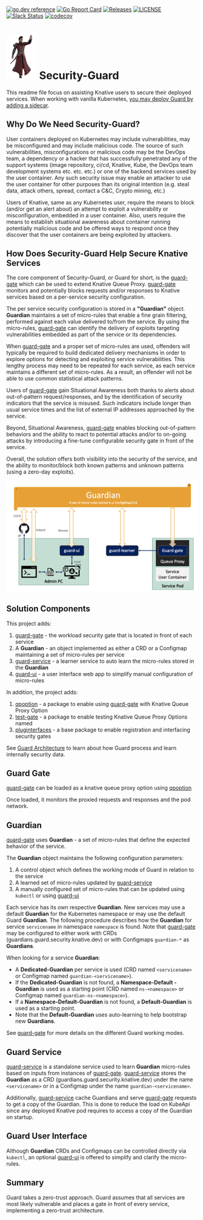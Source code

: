 [![go.dev reference](https://img.shields.io/badge/go.dev-reference-007d9c?logo=go&logoColor=white)](https://pkg.go.dev/knative.dev/security-guard)
[![Go Report Card](https://goreportcard.com/badge/knative.dev/security-guard)](https://goreportcard.com/report/knative.dev/security-guard)
[![Releases](https://img.shields.io/github/release-pre/knative-sandbox/security-guard.svg)](https://github.com/knative-sandbox/seurity-guard/releases)
[![LICENSE](https://img.shields.io/github/license/knative-sandbox/security-guard.svg)](https://github.com/knative-sandbox/seurity-guard/blob/main/LICENSE)
[![Slack Status](https://img.shields.io/badge/slack-join_chat-white.svg?logo=slack&style=social)](https://knative.slack.com)
[![codecov](https://codecov.io/gh/knative-sandbox/security-guard/branch/main/graph/badge.svg)](https://codecov.io/gh/knative-sandbox/security-guard)

<h1><img src="img/guard.png" width="80"/> Security-Guard</h1>

This readme file focus on assisting Knative users to secure their deployed services. When working with vanilla Kubernetes, [you may deploy Guard by adding a sidecar](KUBERNETES.md).  

## Why Do We Need Security-Guard?

User containers deployed on Kubernetes may include vulnerabilities, may be misconfigured and may include malicious code. The source of such vulnerabilities, misconfigurations or malicious code may be the DevOps team, a dependency or a hacker that has successfully penetrated any of the support systems (image repository, ci/cd, Knative, Kube, the DevOps team development systems etc. etc. etc.) or one of the backend services used by the user container. Any such security issue may enable an attacker to use the user container for other purposes than its original intention (e.g. steal data, attack others, spread, contact a C&C, Crypto mining, etc.)

Users of Knative, same as any Kubernetes user, require the means to block (and/or get an alert about) an attempt to exploit a vulnerability or misconfiguration, embedded in a user container. Also, users require the means to establish situational awareness about container running potentially malicious code and be offered ways to respond once they discover that the user containers are being exploited by attackers.

## How Does Security-Guard Help Secure Knative Services

The core component of Security-Guard, or Guard for short, is the [guard-gate](pkg/guard-gate) which can be used to extend Knative Queue Proxy. [guard-gate](pkg/guard-gate) monitors and potentially blocks requests and/or responses to Knative services based on a per-service security configuration.

The per service security configuration is stored in a **"Guardian"** object. **Guardian** maintains a set of micro-rules that enable a fine grain filtering, performed against each value delivered to/from the service.
By using the micro-rules, [guard-gate](pkg/guard-gate) can identify the delivery of exploits targeting vulnerabilities embedded as part of the service or its dependencies.

When [guard-gate](pkg/guard-gate) and a proper set of micro-rules are used, offenders will typically be required to build dedicated delivery mechanisms in order to explore options for detecting and exploiting service vulnerabilities. This lengthy process may need to be repeated for each service, as each service maintains a different set of micro-rules. As a result, an offender will not be able to use common statistical attack patterns.  

Users of [guard-gate](pkg/guard-gate) gain Situational Awareness both thanks to alerts about out-of-pattern request/responses, and by the identification of security indicators that the service is misused. Such indicators include longer than usual  service times and the list of external IP addresses approached by the service.

Beyond, Situational Awareness, [guard-gate](pkg/guard-gate) enables blocking out-of-pattern behaviors and the ability to react to potential attacks and/or to on-going attacks by introducing a fine-tune configurable security gate in front of the service.

Overall, the solution offers both visibility into the security of the service, and the ability to monitor/block both known patterns and unknown patterns (using a zero-day exploits).

<p align="center">
    <img src="img/GuardInKnative.png" width="700"  />
</p>

## Solution Components

This project adds:

1. [guard-gate](pkg/guard-gate) - the workload security gate that is located in front of each service
1. A **Guardian**  - an object implemented as either a CRD or a Configmap maintaining a set of micro-rules per service
1. [guard-service](cmd/guard-service) - a learner service to auto learn the micro-rules stored in the **Guardian**
1. [guard-ui](cmd/guard-ui) - a user interface web app to simplify manual configuration of micro-rules

In addition, the project adds:

1. [qpoption](pkg/qpoption) - a package to enable using [guard-gate](pkg/guard-gate) with Knative Queue Proxy Option
1. [test-gate](pkg/test-gate) - a package to enable testing Knative Queue Proxy Options named
1. [pluginterfaces](pkg/pluginterfaces) - a base package to enable registration and interfacing security gates

See [Guard Architecture](ARCHITECTURE.md) to learn about how Guard process and learn internally security data.

## Guard Gate

[guard-gate](pkg/guard-gate) can be loaded as a knative queue proxy option using [qpoption](pkg/qpoption)

Once loaded, it monitors the proxied requests and responses and the pod network.

## Guardian

[guard-gate](pkg/guard-gate) uses **Guardian** - a set of micro-rules that define the expected behavior of the service.

The **Guardian** object maintains the following configuration parameters:

1. A control object which defines the working mode of Guard in relation to the service
1. A learned set of micro-rules updated by [guard-service](cmd/guard-service)
1. A manually configured set of micro-rules that can be updated using `kubectl` or using [guard-ui](cmd/guard-ui)  

Each service has its own respective **Guardian**. New services may use a default **Guardian** for the Kubernetes namespace or may use the default Guard **Guardian**. The following procedure describes how the **Guardian** for service `servicename` in namespace `namespace` is found. Note that [guard-gate](pkg/guard-gate) may be configured to either work with CRDs (guardians.guard.security.knative.dev) or with Configmaps `guardian-*` as **Guardians**.

When looking for a service **Guardian**:

- A **Dedicated-Guardian** per service is used (CRD named `<servicename>` or Configmap named `guardian-<servicename>`).
- If the **Dedicated-Guardian** is not found, a **Namespace-Default -Guardian** is used as a starting point (CRD named `ns-<namespace>` or Configmap named `guardian-ns-<namespace>`).
- If a **Namespace-Default-Guardian** is not found, a **Default-Guardian** is used as a starting point.
- Note that the **Default-Guardian** uses auto-learning to help bootstrap new **Guardians**.

See [guard-gate](pkg/guard-gate) for more details on the different Guard working modes.

## Guard Service

[guard-service](cmd/guard-service) is a standalone service used to learn **Guardian** micro-rules based on inputs from instances of [guard-gate](pkg/guard-gate). [guard-service](cmd/guard-service) stores the **Guardian** as a CRD (guardians.guard.security.knative.dev) under the name `<servicename>` or in a Configmap under the name `guardian-<servicename>`.

Additionally, [guard-service](cmd/guard-service) cache Guardians and serve [guard-gate](pkg/guard-gate) requests to get a copy of the Guardian. This is done to reduce the load on KubeApi since any deployed Knative pod requires to access a copy of the Guardian on startup.

## Guard User Interface

Although **Guardian** CRDs and Configmaps can be controlled directly via `kubectl`, an optional [guard-ui](cmd/guard-ui) is offered to simplify and clarify the micro-rules.

## Summary

Guard takes a zero-trust approach. Guard assumes that all services are most likely vulnerable and places a gate in front of every service, implementing a zero-trust architecture.
